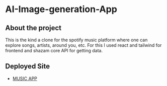 # AI-Image-generation-App

## About the project

This is the kind a clone for the spotify music platform where one can explore songs, artists, around you, etc.
For this I used react and tailwind for frontend and shazam core API for getting data.

## Deployed Site

- [MUSIC APP](https://shubham-wadne-music-app.netlify.app/)

